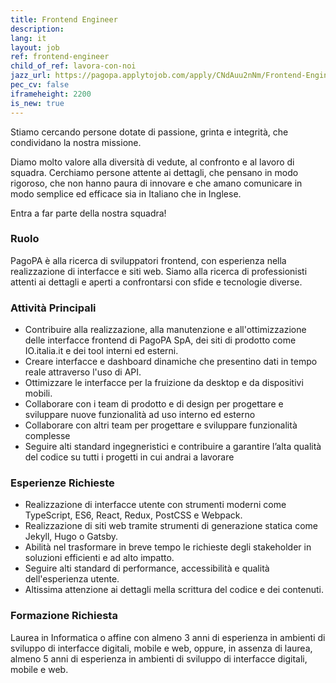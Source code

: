 ```yaml
---
title: Frontend Engineer
description:
lang: it
layout: job
ref: frontend-engineer
child_of_ref: lavora-con-noi
jazz_url: https://pagopa.applytojob.com/apply/CNdAuu2nNm/Frontend-Engineer
pec_cv: false
iframeheight: 2200
is_new: true
---
```


Stiamo cercando persone dotate di passione, grinta e integrità, che condividano la nostra missione.

Diamo molto valore alla diversità di vedute, al confronto e al lavoro di squadra. Cerchiamo persone attente ai dettagli, che pensano in modo rigoroso, che non hanno paura di innovare e che amano comunicare in modo semplice ed efficace sia in Italiano che in Inglese.

Entra a far parte della nostra squadra!

### Ruolo

PagoPA è alla ricerca di sviluppatori frontend, con esperienza nella realizzazione di interfacce e siti web.
Siamo alla ricerca di professionisti attenti ai dettagli e aperti a confrontarsi con sfide e tecnologie diverse.

### Attività Principali

* Contribuire alla realizzazione, alla manutenzione e all'ottimizzazione delle interfacce frontend di PagoPA SpA, dei siti di prodotto come IO.italia.it e dei tool interni ed esterni.
* Creare interfacce e dashboard dinamiche che presentino dati in tempo reale attraverso l'uso di API.
* Ottimizzare le interfacce per la fruizione da desktop e da dispositivi mobili.
* Collaborare con i team di prodotto e di design per progettare e sviluppare nuove funzionalità ad uso interno ed esterno
* Collaborare con altri team per progettare e sviluppare funzionalità complesse
* Seguire alti standard ingegneristici e contribuire a garantire l’alta qualità del codice su tutti i progetti in cui andrai a lavorare

### Esperienze Richieste

* Realizzazione di interfacce utente con strumenti moderni come TypeScript, ES6, React, Redux, PostCSS e Webpack.
* Realizzazione di siti web tramite strumenti di generazione statica come Jekyll, Hugo o Gatsby.
* Abilità nel trasformare in breve tempo le richieste degli stakeholder in soluzioni efficienti e ad alto impatto.
* Seguire alti standard di performance, accessibilità e qualità dell'esperienza utente.
* Altissima attenzione ai dettagli mella scrittura del codice e dei contenuti.

### Formazione Richiesta

Laurea in Informatica o affine con almeno 3 anni di esperienza in ambienti di sviluppo di interfacce digitali, mobile e web, oppure, in assenza di laurea, almeno 5 anni di esperienza in ambienti di sviluppo di interfacce digitali, mobile e web.
